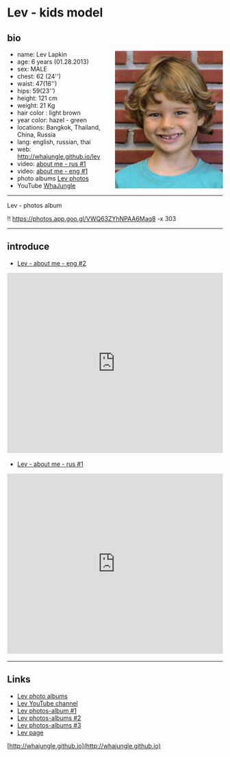 # Lev - kids model

## bio

<img src="../pics/lev_bio_1.jpg" style="float: right; width: 50%; "/>

+ name: Lev Lapkin
+ age: 6 years (01.28.2013)
+ sex: MALE
+ chest: 62 (24'')
+ waist: 47(18'')
+ hips: 59(23'')
+ height: 121 сm
+ weight: 21 Kg
+ hair color : light brown
+ year color: hazel - green
+ locations: Bangkok, Thailand, China, Russia
+ lang: english, russian, thai
+ web: http://whajungle.github.io/lev
+ video: [about me - rus #1](https://youtu.be/md5i8-vGwKU)
+ video: [about me - eng #1](https://youtu.be/lZ232HDoOF0)
+ photo albums [Lev photos](albums)
+ YouTube [WhaJungle](https://www.youtube.com/channel/UC9cdbA_U-ZebuqkDYFeRo8A)

<hr>

Lev - photos album

!! https://photos.app.goo.gl/VWQ63ZYhNPAA6Maq8 -x 303

<hr>

<!--
![lev whajungle](../pics/lev_bio_1.jpg)
-->

## introduce

+ [Lev - about me - eng #2](https://youtu.be/lZ232HDoOF0)

<iframe width="100%" height="420" src="https://www.youtube.com/embed/lZ232HDoOF0" frameborder="0" allow="accelerometer; autoplay; encrypted-media; gyroscope; picture-in-picture" allowfullscreen></iframe>

+ [Lev - about me - rus #1](https://youtu.be/md5i8-vGwKU)

<iframe width="100%" height="420" src="https://www.youtube.com/embed/md5i8-vGwKU" frameborder="0" allow="accelerometer; autoplay; encrypted-media; gyroscope; picture-in-picture" allowfullscreen></iframe>

<hr>

## Links

+ [Lev photo albums](albums)
+ [Lev YouTube channel](https://www.youtube.com/channel/UC9cdbA_U-ZebuqkDYFeRo8A)
+ [Lev photos-album #1](https://photos.app.goo.gl/7pdAZEjizEPMZpqCA)
+ [Lev photos-albums #2](https://photos.app.goo.gl/KRUfnzZkuy7tTJKo8)
+ [Lev photos-albums #3](https://photos.app.goo.gl/H7jEnLwFRzqNavHy8)
+ [Lev page](../)

[http://whajungle.github.io](http://whajungle.github.io)

